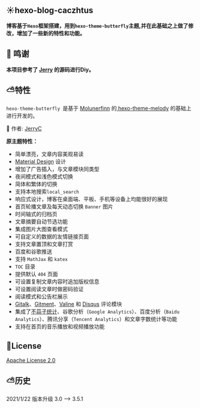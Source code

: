## :sunny:hexo-blog-caczhtus

**博客基于`Hexo`框架搭建，用到`hexo-theme-butterfly`主题,并在此基础之上做了修改，增加了一些新的特性和功能。**

## :triangular_flag_on_post:	 鸣谢

**本项目参考了 <a href="https://butterfly.js.org/">Jerry</a> 的源码进行Diy。**

## :partly_sunny:特性
`hexo-theme-butterfly `是基于 <a href="https://github.com/Molunerfinn">Molunerfinn</a> 的<a href="https://github.com/Molunerfinn/hexo-theme-melody"> hexo-theme-melody</a> 的基础上进行开发的。

:pencil:	作者: <a href="https://github.com/jerryc127/hexo-theme-butterfly">JerryC</a>

**原主题特性：**

- 简单漂亮，文章内容美观易读
- <a href="https://material.io/">Material Design</a> 设计
- 增加了广告插入，与文章模块同类型
- 夜间模式和浅色模式切换
- 简体和繁体的切换
- 支持本地搜索`local_search`
- 响应式设计，博客在桌面端、平板、手机等设备上均能很好的展现
- 首页轮播文章及每天动态切换 `Banner` 图片
- 时间轴式的归档页
- 文章摘要自动节选功能
- 集成图片大图查看模式
- 可自定义的数据的友情链接页面
- 支持文章置顶和文章打赏
- 百度和谷歌推送
- 支持 `MathJax` 和 `katex`
- `TOC` 目录
- 提供默认 `404` 页面
- 可设置复制文章内容时追加版权信息
- 可设置阅读文章时做密码验证
- 阅读模式和公告栏展示
- <a href="https://gitalk.github.io/">Gitalk</a>、<a href="https://imsun.github.io/gitment/">Gitment</a>、<a href="https://valine.js.org/">Valine</a> 和 <a href="https://disqus.com/">Disqus</a> 评论模块
- 集成了<a href="http://busuanzi.ibruce.info/">不蒜子统计</a>、谷歌分析（`Google Analytics`）、百度分析（`Baidu Analytics`）、腾讯分享（`Tencent Analytics`）和文章字数统计等功能
- 支持在首页的音乐播放和视频播放功能

## :name_badge:License

<a href="http://www.apache.org/licenses/LICENSE-2.0">Apache License 2.0</a>

## :partly_sunny:历史

2021/1/22 版本升级 3.0 --> 3.5.1